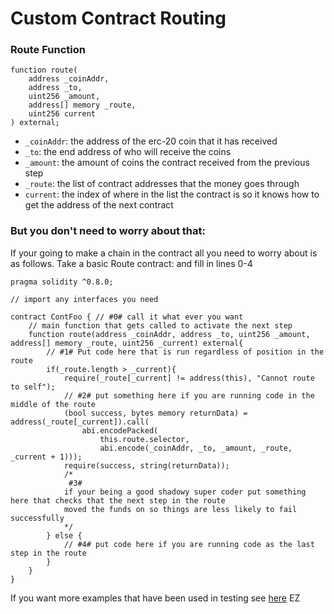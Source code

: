 <h1>Custom Contract Routing</h1>

<h3>Route Function</h3>

```solidity
function route(
    address _coinAddr,
    address _to,
    uint256 _amount,
    address[] memory _route,
    uint256 current
) external;
```

 - `_coinAddr`: the address of the erc-20 coin that it has received
 - `_to`: the end address of who will receive the coins
 - `_amount`: the amount of coins the contract received from the previous step
 - `_route`: the list of contract addresses that the money goes through 
 - `current`: the index of where in the list the contract is so it knows how to get the address of the next contract

<h3>But you don't need to worry about that:</h3>

If your going to make a chain in the contract all you need to worry about is as follows. Take a basic Route contract:
and fill in lines 0-4

```solidity
pragma solidity ^0.8.0;

// import any interfaces you need

contract ContFoo { // #0# call it what ever you want
    // main function that gets called to activate the next step
    function route(address _coinAddr, address _to, uint256 _amount, address[] memory _route, uint256 _current) external{
        // #1# Put code here that is run regardless of position in the route
        if(_route.length > _current){
            require(_route[_current] != address(this), "Cannot route to self");
            // #2# put something here if you are running code in the middle of the route
            (bool success, bytes memory returnData) = address(_route[_current]).call(
                abi.encodePacked(
                    this.route.selector,
                    abi.encode(_coinAddr, _to, _amount, _route, _current + 1)));
            require(success, string(returnData));
            /*
             #3# 
            if your being a good shadowy super coder put something here that checks that the next step in the route
            moved the funds on so things are less likely to fail successfully
            */
        } else {
            // #4# put code here if you are running code as the last step in the route
        }
    }
}
```

If you want more examples that have been used in testing see [here](./../contracts/customConts)
EZ